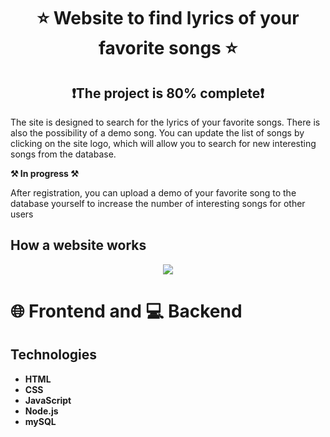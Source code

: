 <div align="center">
    <h1>  ⭐ Website to find lyrics of your favorite songs ⭐</h1>
    <h2>❗The project is 80% complete❗</h2>
</div>


The site is designed to search for the lyrics of your favorite songs. There is also the possibility of a demo song. You can update the list of songs by clicking on the site logo, which will allow you to search for new interesting songs from the database.



**⚒️ In progress ⚒️**

After registration, you can upload a demo of your favorite song to the database yourself to increase the number of interesting songs for other users



## How a website works

<p align="center">
  <img src="#">
</p>

 
# 🌐 Frontend and 💻 Backend

## Technologies
- **HTML**
- **CSS**
- **JavaScript**
- **Node.js**
- **mySQL**
